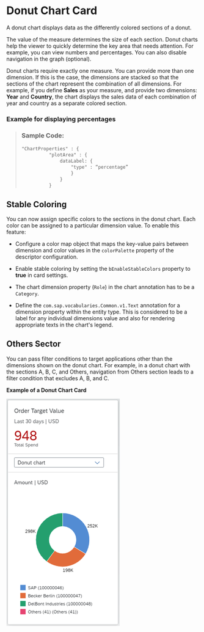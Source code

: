 <!-- loio87a17ebef87c4b769783c57e50cc04c5 -->

# Donut Chart Card

A donut chart displays data as the differently colored sections of a donut.

The value of the measure determines the size of each section. Donut charts help the viewer to quickly determine the key area that needs attention. For example, you can view numbers and percentages. You can also disable navigation in the graph \(optional\).



Donut charts require exactly one measure. You can provide more than one dimension. If this is the case, the dimensions are stacked so that the sections of the chart represent the combination of all dimensions. For example, if you define **Sales** as your measure, and provide two dimensions: **Year** and **Country**, the chart displays the sales data of each combination of year and country as a separate colored section.



### Example for displaying percentages

> ### Sample Code:  
> ```
> "ChartProperties" : {
> 			"plotArea" : {
> 				dataLabel: {
> 					"type" : “percentage”
> 					}
> 				}
> 			}
> 
> ```



<a name="loio87a17ebef87c4b769783c57e50cc04c5__section_nby_lkz_y4b"/>

## Stable Coloring

You can now assign specific colors to the sections in the donut chart. Each color can be assigned to a particular dimension value. To enable this feature:

-   Configure a color map object that maps the key-value pairs between dimension and color values in the `colorPalette` property of the descriptor configuration.

-   Enable stable coloring by setting the `bEnableStableColors` property to **true** in card settings.

-   The chart dimension property \(`Role`\) in the chart annotation has to be a `Category`.

-   Define the `com.sap.vocabularies.Common.v1.Text` annotation for a dimension property within the entity type. This is considered to be a label for any individual dimensions value and also for rendering appropriate texts in the chart's legend.




<a name="loio87a17ebef87c4b769783c57e50cc04c5__section_ec4_nkz_y4b"/>

## Others Sector

You can pass filter conditions to target applications other than the dimensions shown on the donut chart. For example, in a donut chart with the sections A, B, C, and Others, navigation from Others section leads to a filter condition that excludes A, B, and C.



  
  
**Example of a Donut Chart Card**

![](images/Donut_Chart_0750575.png "Example of a Donut Chart Card")

